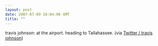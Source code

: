 ```yaml
---
layout: post
date: 2007-07-09 16:04:06 GMT
title: ""
---
```

travis johnson: at the airport. heading to Tallahassee. (via <a href="http://twitter.com/travisj/statuses/141661242">Twitter / travis johnson</a>)